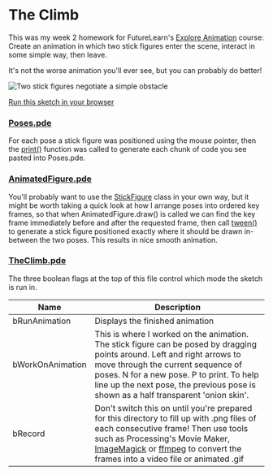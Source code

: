 # The Climb

This was my week 2 homework for FutureLearn's [Explore Animation](<https://www.futurelearn.com/courses/explore-animation>) course:  Create an animation in which two stick figures enter the scene, interact in some simple way, then leave.

It's not the worse animation you'll ever see, but you can probably do better!

![Two stick figures negotiate a simple obstacle](http://i.imgur.com/vzVqspC.gif)

[Run this sketch in your browser](https://antony74.github.io/StickFigure/TheClimb/)

### [Poses.pde](./Poses.pde)

For each pose a stick figure was positioned using the mouse pointer, then the [print()](https://antony74.github.io/StickFigure/StickFigure.html#print--) function was called to generate each chunk of code you see pasted into Poses.pde.

### [AnimatedFigure.pde](./AnimatedFigure.pde)

You'll probably want to use the [StickFigure](https://antony74.github.io/StickFigure/) class in your own way, but it might be worth taking a quick look at how I arrange poses into ordered key frames, so that when AnimatedFigure.draw() is called we can find the key frame immediately before and after the requested frame, then call [tween()](https://antony74.github.io/StickFigure/StickFigure.html#tween--) to generate a stick figure positioned exactly where it should be drawn in-between the two poses.   This results in nice smooth animation.

### [TheClimb.pde](./TheClimb.pde)

The three boolean flags at the top of this file control which mode the sketch is run in.

| Name          | Description   |
| ------------- | ------------------------------------------------------- |
| bRunAnimation | Displays the finished animation |
| bWorkOnAnimation | This is where I worked on the animation.  The stick figure can be posed by dragging points around.  Left and right arrows to move through the current sequence of poses.  N for a new pose.  P to print.  To help line up the next pose, the previous pose is shown as a half transparent 'onion skin'. |
| bRecord | Don't switch this on until you're prepared for this directory to fill up with .png files of each consecutive frame!  Then use tools such as Processing's Movie Maker, [ImageMagick](https://www.imagemagick.org/) or [ffmpeg](https://www.ffmpeg.org/) to convert the frames into a video file or animated .gif |